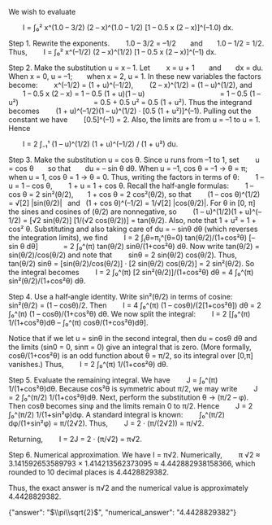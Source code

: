 We wish to evaluate

  I = ∫₀² x^(1.0 – 3/2) (2 – x)^(1.0 – 1/2) [1 – 0.5 x (2 – x)]^(–1.0) dx.

Step 1. Rewrite the exponents.
  1.0 – 3/2 = –1/2  and  1.0 – 1/2 = 1/2.
Thus,
  I = ∫₀² x^(–1/2) (2 – x)^(1/2) [1 – 0.5 x (2 – x)]^(–1) dx.

Step 2. Make the substitution u = x – 1.
Let 
  x = u + 1  and  dx = du.
When x = 0, u = –1;  when x = 2, u = 1.
In these new variables the factors become:
  x^(–1/2) = (1 + u)^(–1/2),
  (2 – x)^(1/2) = (1 – u)^(1/2),
and
  1 – 0.5 x (2 – x) = 1 – 0.5 (1 + u)(1 – u) 
           = 1 – 0.5 (1 – u²)
           = 0.5 + 0.5 u² = 0.5 (1 + u²).
Thus the integrand becomes
  (1 + u)^(–1/2)(1 – u)^(1/2) · [0.5 (1 + u²)]^(–1).
Pulling out the constant we have
  [0.5]^(–1) = 2.
Also, the limits are from u = –1 to u = 1. Hence

  I = 2 ∫₋₁¹ (1 – u)^(1/2) (1 + u)^(–1/2) / (1 + u²) du.

Step 3. Make the substitution u = cos θ.
Since u runs from –1 to 1, set
  u = cos θ  so that  du = – sin θ dθ.
When u = –1, cos θ = –1 → θ = π;
when u = 1, cos θ = 1 → θ = 0.
Thus, writing the factors in terms of θ:
  1 – u = 1 – cos θ,
  1 + u = 1 + cos θ.
Recall the half‐angle formulas:
  1 – cos θ = 2 sin²(θ/2),  1 + cos θ = 2 cos²(θ/2),
so that
  (1 – cos θ)^(1/2) = √[2] |sin(θ/2)|  and  (1 + cos θ)^(–1/2) = 1/√[2] |cos(θ/2)|.
For θ in [0, π] the sines and cosines of (θ/2) are nonnegative, so
  (1 – u)^(1/2)(1 + u)^(–1/2) = [√2 sin(θ/2)] [1/(√2 cos(θ/2))] = tan(θ/2).
Also, note that 1 + u² = 1 + cos² θ.
Substituting and also taking care of du = – sinθ dθ (which reverses the integration limits), we find
  I = 2 ∫₍θ=π₎^(θ=0) tan(θ/2)/(1+cos²θ) [– sin θ dθ]
    = 2 ∫₀^(π) tan(θ/2) sinθ/(1+cos²θ) dθ.
Now write tan(θ/2) = sin(θ/2)/cos(θ/2) and note that
  sinθ = 2 sin(θ/2) cos(θ/2).
Thus,
  tan(θ/2) sinθ = [sin(θ/2)/cos(θ/2)] · [2 sin(θ/2) cos(θ/2)] = 2 sin²(θ/2).
So the integral becomes
  I = 2 ∫₀^(π) [2 sin²(θ/2)]/(1+cos²θ) dθ = 4 ∫₀^(π) sin²(θ/2)/(1+cos²θ) dθ.

Step 4. Use a half‐angle identity.
Write sin²(θ/2) in terms of cosine:
  sin²(θ/2) = (1 – cosθ)/2.
Then
  I = 4 ∫₀^(π) (1 – cosθ)/(2[1+cos²θ]) dθ = 2 ∫₀^(π) (1 – cosθ)/(1+cos²θ) dθ.
We now split the integral:
  I = 2 [∫₀^(π) 1/(1+cos²θ)dθ – ∫₀^(π) cosθ/(1+cos²θ)dθ].

Notice that if we let u = sinθ in the second integral, then du = cosθ dθ and the limits (sin0 = 0, sinπ = 0) give an integral that is zero. (More formally, cosθ/(1+cos²θ) is an odd function about θ = π/2, so its integral over [0,π] vanishes.)
Thus,
  I = 2 ∫₀^(π) 1/(1+cos²θ) dθ.

Step 5. Evaluate the remaining integral.
We have
  J = ∫₀^(π) 1/(1+cos²θ)dθ.
Because cos²θ is symmetric about π/2, we may write
  J = 2 ∫₀^(π/2) 1/(1+cos²θ)dθ.
Next, perform the substitution θ → (π/2 – φ). Then cosθ becomes sinφ and the limits remain 0 to π/2. Hence
  J = 2 ∫₀^(π/2) 1/(1+sin²φ)dφ.
A standard integral is known:
  ∫₀^(π/2) dφ/(1+sin²φ) = π/(2√2).
Thus,
  J = 2 · (π/(2√2)) = π/√2.

Returning,
  I = 2J = 2 · (π/√2) = π√2.

Step 6. Numerical approximation.
We have I = π√2. Numerically,
  π √2 ≈ 3.141592653589793 × 1.414213562373095 ≈ 4.442882938158366,
which rounded to 10 decimal places is 4.4428829382.

Thus, the exact answer is π√2 and the numerical value is approximately 4.4428829382.

{"answer": "$\\pi\\sqrt{2}$", "numerical_answer": "4.4428829382"}